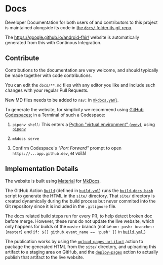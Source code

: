 # Docs

Developer Documentation for both users of and contributors to this project is maintained
alongside its code in [the `docs/` folder its git repo](https://github.com/google/android-fhir/tree/master/docs).

The <https://google.github.io/android-fhir/> website is automatically generated from this with Continous Integration.

## Contribute

Contributions to the documentation are very welcome, and should typically be made together with code contributions.

You can edit the `docs/**.md` files with any editor you like and include such changes with your regular Pull Requests.

New MD files needs to be added to `nav:` in [`mkdocs.yaml`](https://github.com/google/android-fhir/blob/master/mkdocs.yaml).

To generate the website, for simplicity we recommend using [GitHub Codespaces](codespaces.md); in a Terminal of such a Codespace:

1. `pipenv shell`: This enters a [Python "virtual environment" (`venv`)](https://docs.python.org/3/library/venv.html), using [`pipenv`](https://pipenv.pypa.io/)

1. `mkdocs serve`

1. Confirm Codespace's _"Port Forward"_ prompt to open `https://...app.github.dev`, et voilà!

## Implementation Details

The website is built using [Material](https://squidfunk.github.io/mkdocs-material/) for [MkDocs](https://www.mkdocs.org/).

The GitHub Action [`Build`](https://github.com/google/android-fhir/actions/workflows/build.yml) (defined in [`build.yml`](https://github.com/google/android-fhir/blob/master/.github/workflows/build.yml)) runs the [`build-docs.bash`](https://github.com/google/android-fhir/blob/master/build-docs.bash) script to generate the HTML in the `site/` directory.
That `site/` directory is created dynamically during the build process but never commited into the Git repository since it is included in the `.gitignore` file.

The docs related build steps run for every PR, to help detect broken doc before merge. However, these runs do not update
the live website, which only happens for builds of the `master` branch (notice `on: push: branches: [master]` and `if: ${{ github.event_name == 'push' }}` in [`build.yml`](https://github.com/google/android-fhir/blob/master/.github/workflows/build.yml).)

The publication works by using the [`upload-pages-artifact`](https://github.com/actions/upload-pages-artifact) action to package the generated HTML from the `site/` directory,
and uploading this artifact to a staging area on GitHub, and the [`deploy-pages`](https://github.com/actions/deploy-pages) action to actually publish that artifact to the live website.
